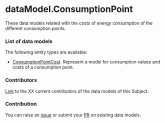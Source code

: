# dataModel.ConsumptionPoint
These data models related with the costs of energy consumption of the different consumption points.

### List of data models

The following entity types are available:
- [ConsumptionPointCost](https://github.com/ocanades/dataModel.ConsumptionPoint/blob/feature/v.1.0.0/ConsumptionCost/README.md). Represent a model for consumption values and costs of a consumption point. 



### Contributors
[Link](https://github.com/ocanades/dataModel.ConsumptionPoint/blob/feature/v.1.0.0/CONTRIBUTORS.yaml) to the XX current contributors of the data models of this Subject.


### Contribution
You can raise an [issue](https://github.com/ocanades/dataModel.ConsumptionPoint/issues) or submit your [PR](https://ggithub.com/ocanades/dataModel.ConsumptionPoint/main/pulls) on existing data models.
